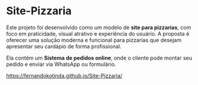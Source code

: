 # Site-Pizzaria
 Este projeto foi desenvolvido como um modelo de <strong>site para pizzarias</strong>, com foco em praticidade, visual atrativo e experiência do usuário. A proposta é oferecer uma solução moderna e funcional para pizzarias que desejam apresentar seu cardápio de forma profissional.
 
 Ela contém um <strong>Sistema de pedidos online</strong>, onde o cliente pode montar seu pedido e enviar via WhatsApp ou formulário.
 
 https://fernandokotinda.github.io/Site-Pizzaria/
